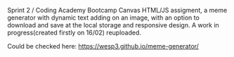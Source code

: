 Sprint 2 / Coding Academy Bootcamp
Canvas HTML/JS assigment, a meme generator with dynamic text adding on an image, with an option to download and save at the local storage and responsive design. 
A work in progress(created firstly on 16/02) reuploaded.

Could be checked here: https://wesp3.github.io/meme-generator/
